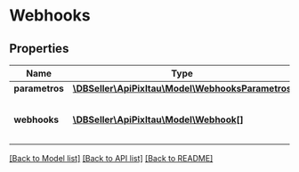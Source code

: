 # Webhooks

## Properties
Name | Type | Description | Notes
------------ | ------------- | ------------- | -------------
**parametros** | [**\DBSeller\ApiPixItau\Model\WebhooksParametros**](WebhooksParametros.md) |  | [optional] 
**webhooks** | [**\DBSeller\ApiPixItau\Model\Webhook[]**](Webhook.md) | Webhooks cadastrados para o cliente | 

[[Back to Model list]](../../README.md#documentation-for-models) [[Back to API list]](../../README.md#documentation-for-api-endpoints) [[Back to README]](../../README.md)

